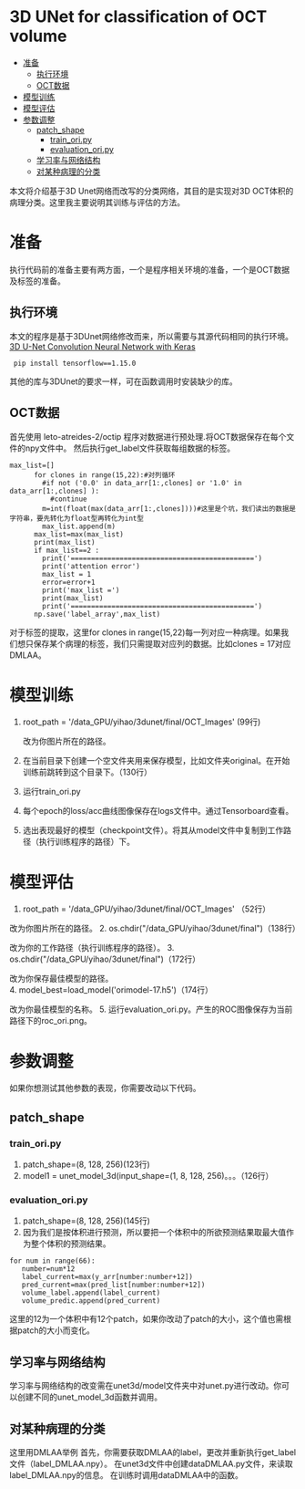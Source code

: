 3D UNet for classification of OCT volume
=============================================
<!-- TOC depthFrom:1 depthTo:6 withLinks:1 updateOnSave:1 orderedList:0 -->

- [准备](#准备)
	- [执行环境](#执行环境)
	- [OCT数据](#oct数据)
- [模型训练](#模型训练)
- [模型评估](#模型评估)
- [参数调整](#参数调整)
	- [patch_shape](#patchshape)
		- [train_ori.py](#trainoripy)
		- [evaluation_ori.py](#evaluationoripy)
	- [学习率与网络结构](#学习率与网络结构)
	- [对某种病理的分类](#对某种病理的分类)

<!-- /TOC -->

本文将介绍基于3D Unet网络而改写的分类网络，其目的是实现对3D OCT体积的病理分类。这里我主要说明其训练与评估的方法。

# 准备

执行代码前的准备主要有两方面，一个是程序相关环境的准备，一个是OCT数据及标签的准备。

## 执行环境

本文的程序是基于3DUnet网络修改而来，所以需要与其源代码相同的执行环境。[3D U-Net Convolution Neural Network with Keras](https://github.com/ellisdg/3DUnetCNN)
```
 pip install tensorflow==1.15.0
```
其他的库与3DUnet的要求一样，可在函数调用时安装缺少的库。

## OCT数据

首先使用 leto-atreides-2/octip 程序对数据进行预处理.将OCT数据保存在每个文件的npy文件中。
然后执行get_label文件获取每组数据的标签。
```
max_list=[]
      for clones in range(15,22):#对列循环
        #if not ('0.0' in data_arr[1:,clones] or '1.0' in data_arr[1:,clones] ):
          #continue
        m=int(float(max(data_arr[1:,clones])))#这里是个坑，我们读出的数据是字符串，要先转化为float型再转化为int型
        max_list.append(m)
      max_list=max(max_list)
      print(max_list)
      if max_list==2 :
        print('=============================================')
        print('attention error')
        max_list = 1
        error=error+1
        print('max_list =')
        print(max_list)
        print('=============================================')
      np.save('label_array',max_list)
```
对于标签的提取，这里for clones in range(15,22)每一列对应一种病理。如果我们想只保存某个病理的标签，我们只需提取对应列的数据。比如clones = 17对应DMLAA。

# 模型训练
1. root_path = '/data_GPU/yihao/3dunet/final/OCT_Images' (99行)

   改为你图片所在的路径。

2. 在当前目录下创建一个空文件夹用来保存模型，比如文件夹original。在开始训练前跳转到这个目录下。（130行）

3. 运行train_ori.py

4. 每个epoch的loss/acc曲线图像保存在logs文件中。通过Tensorboard查看。

5. 选出表现最好的模型（checkpoint文件）。将其从model文件中复制到工作路径（执行训练程序的路径）下。


# 模型评估
1. root_path = '/data_GPU/yihao/3dunet/final/OCT_Images' （52行）

  改为你图片所在的路径。
2. os.chdir("/data_GPU/yihao/3dunet/final")（138行）

   改为你的工作路径（执行训练程序的路径）。
3. os.chdir("/data_GPU/yihao/3dunet/final")（172行）

   改为你保存最佳模型的路径。  
4. model_best=load_model('orimodel-17.h5')（174行）

   改为你最佳模型的名称。
5. 运行evaluation_ori.py。产生的ROC图像保存为当前路径下的roc_ori.png。

# 参数调整
如果你想测试其他参数的表现，你需要改动以下代码。

## patch_shape

### train_ori.py
1. patch_shape=(8, 128, 256)(123行)
2. model1 = unet_model_3d(input_shape=(1, 8, 128, 256)。。。（126行）

### evaluation_ori.py
1. patch_shape=(8, 128, 256)(145行)
2. 因为我们是按体积进行预测，所以要把一个体积中的所欲预测结果取最大值作为整个体积的预测结果。
```
for num in range(66):
   number=num*12
   label_current=max(y_arr[number:number+12])
   pred_current=max(pred_list[number:number+12])
   volume_label.append(label_current)
   volume_predic.append(pred_current)
```
这里的12为一个体积中有12个patch，如果你改动了patch的大小，这个值也需根据patch的大小而变化。

## 学习率与网络结构
学习率与网络结构的改变需在unet3d/model文件夹中对unet.py进行改动。你可以创建不同的unet_model_3d函数并调用。

## 对某种病理的分类
这里用DMLAA举例
首先，你需要获取DMLAA的label，更改并重新执行get_label文件（label_DMLAA.npy）。
在unet3d文件中创建dataDMLAA.py文件，来读取label_DMLAA.npy的信息。
在训练时调用dataDMLAA中的函数。
